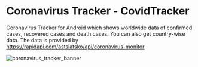 # Coronavirus Tracker - CovidTracker
Coronavirus Tracker for Android which shows worldwide data of confirmed cases, recovered cases and death cases. You can also get country-wise data. The data is provided by https://rapidapi.com/astsiatsko/api/coronavirus-monitor

![coronavirus_tracker_banner](https://user-images.githubusercontent.com/4821464/77737898-da0d1480-6fdc-11ea-920c-2852e90175f2.png)
